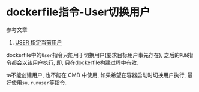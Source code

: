 # dockerfile指令-User切换用户

参考文章

1. [USER 指定当前用户](https://www.cntofu.com/book/139/image/dockerfile/user.md)

dockerfile中的`User`指令只能用于切换用户(要求目标用户事先存在), 之后的`RUN`指令都会以该用户执行, 即, 只在dockerfile构建过程中有效.

ta不能创建用户, 也不能在 CMD 中使用, 如果希望在容器启动时切换用户执行, 最好使用`su`, `runuser`等指令.

